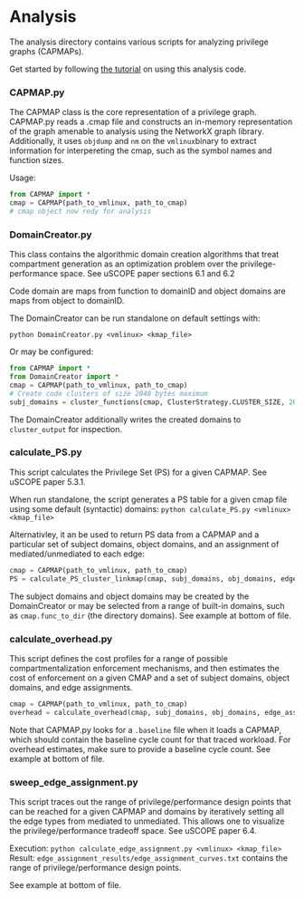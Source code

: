 # Analysis

The analysis directory contains various scripts for analyzing privilege graphs (CAPMAPs).

Get started by following [the tutorial](tutorial/README.md) on using this analysis code.

### CAPMAP.py

The CAPMAP class is the core representation of a privilege graph. CAPMAP.py reads a .cmap file and constructs an in-memory representation of the graph amenable to analysis using the NetworkX graph library. Additionally, it uses `objdump` and `nm` on the `vmlinux`binary to extract information for interpereting the cmap, such as the symbol names and function sizes. 

Usage:
```python
from CAPMAP import *
cmap = CAPMAP(path_to_vmlinux, path_to_cmap)
# cmap object now redy for analysis
```

### DomainCreator.py

This class contains the algorithmic domain creation algorithms that treat compartment generation as an optimization problem over the privilege-performance space. See uSCOPE paper sections 6.1 and 6.2 

Code domain are maps from function to domainID and object domains are maps from object to domainID.

The DomainCreator can be run standalone on default settings with:

```python DomainCreator.py <vmlinux> <kmap_file>```

Or may be configured:
```python
from CAPMAP import *
from DomainCreator import *
cmap = CAPMAP(path_to_vmlinux, path_to_cmap)
# Create code clusters of size 2048 bytes maximum
subj_domains = cluster_functions(cmap, ClusterStrategy.CLUSTER_SIZE, 2048)
```

The DomainCreator additionally writes the created domains to `cluster_output` for inspection.

### calculate_PS.py

This script calculates the Privilege Set (PS) for a given CAPMAP.
See uSCOPE paper 5.3.1.

When run standalone, the script generates a PS table for a given cmap file using some default (syntactic) domains: ```python calculate_PS.py <vmlinux> <kmap_file>```

Alternativley, it an be used to return PS data from a CAPMAP and a particular set of subject domains, object domains, and an assignment of mediated/unmediated to each edge:
```python
cmap = CAPMAP(path_to_vmlinux, path_to_cmap)
PS = calculate_PS_cluster_linkmap(cmap, subj_domains, obj_domains, edge_assignment)
```

The subject domains and object domains may be created by the DomainCreator or may be selected from a range of built-in domains, such as `cmap.func_to_dir` (the directory domains). See example at bottom of file.

### calculate_overhead.py
This script defines the cost profiles for a range of possible compartmentalization enforcement mechanisms, and then estimates the cost of enforcement on a given CMAP and a set of subject domains, object domains, and edge assignments. 

```python
cmap = CAPMAP(path_to_vmlinux, path_to_cmap)
overhead = calculate_overhead(cmap, subj_domains, obj_domains, edge_assignment)
```

Note that CAPMAP.py looks for a `.baseline` file when it loads a CAPMAP, which should contain the baseline cycle count for that traced workload. For overhead estimates, make sure to provide a baseline cycle count. See example at bottom of file.

### sweep_edge_assignment.py
This script traces out the range of privilege/performance design points that can be reached for a given CAPMAP and domains by iteratively setting all the edge types from mediated to unmediated. This allows one to visualize the privilege/performance tradeoff space. See uSCOPE paper 6.4.

Execution: ```python calculate_edge_assignment.py <vmlinux> <kmap_file>```
Result: `edge_assignment_results/edge_assignment_curves.txt` contains the range of privilege/performance design points.

See example at bottom of file.